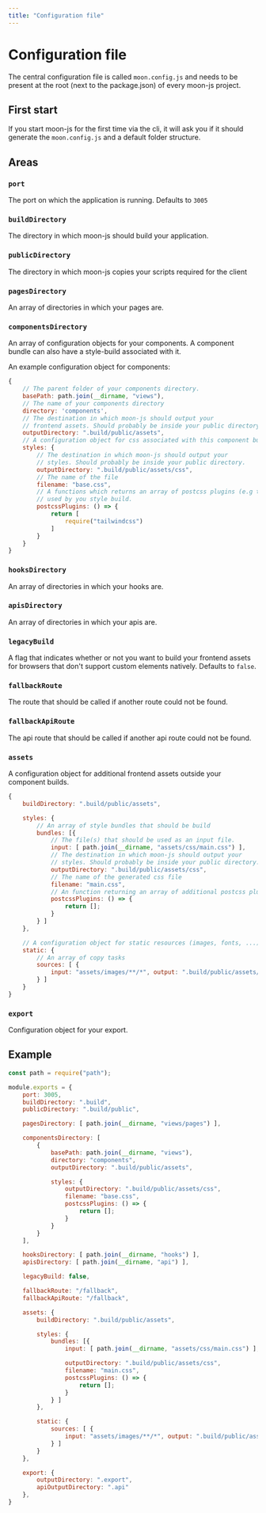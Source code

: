 ```yaml
---
title: "Configuration file"
---
```

# Configuration file

The central configuration file is called `moon.config.js` and needs to be
present at the root (next to the package.json) of every moon-js project.

## First start

If you start moon-js for the first time via the cli, it will ask you
if it should generate the `moon.config.js` and a default folder structure.

## Areas

### `port`
The port on which the application is running. Defaults to `3005`

### `buildDirectory`
The directory in which moon-js should build your application.

### `publicDirectory`
The directory in which moon-js copies your scripts required for the client

### `pagesDirectory`
An array of directories in which your pages are.

### `componentsDirectory`
An array of configuration objects for your components. A component bundle can also
have a style-build associated with it.

An example configuration object for components:
```js
{
    // The parent folder of your components directory.
    basePath: path.join(__dirname, "views"),
    // The name of your components directory
    directory: 'components',
    // The destination in which moon-js should output your
    // frontend assets. Should probably be inside your public directory.
    outputDirectory: ".build/public/assets",
    // A configuration object for css associated with this component bundle
    styles: {
        // The destination in which moon-js should output your
        // styles. Should probably be inside your public directory.
        outputDirectory: ".build/public/assets/css",
        // The name of the file
        filename: "base.css",
        // A functions which returns an array of postcss plugins (e.g tailwind)
        // used by you style build. 
        postcssPlugins: () => {
            return [
                require("tailwindcss")
            ]
        }
    }
}
```
### `hooksDirectory`
An array of directories in which your hooks are.

### `apisDirectory`
An array of directories in which your apis are.

### `legacyBuild`
A flag that indicates whether or not you want to build your
frontend assets for browsers that don't support custom elements natively.
Defaults to `false`.

### `fallbackRoute`
The route that should be called if another route could not be found.

### `fallbackApiRoute`
The api route that should be called if another api route could not be
found.

### `assets`
A configuration object for additional frontend assets outside your
component builds.

```js
{
    buildDirectory: ".build/public/assets",

    styles: {
        // An array of style bundles that should be build
        bundles: [{
            // The file(s) that should be used as an input file.
            input: [ path.join(__dirname, "assets/css/main.css") ],
            // The destination in which moon-js should output your
            // styles. Should probably be inside your public directory.
            outputDirectory: ".build/public/assets/css",
            // The name of the generated css file
            filename: "main.css",
            // An function returning an array of additional postcss plugins
            postcssPlugins: () => {
                return [];
            }
        } ]
    },

    // A configuration object for static resources (images, fonts, ...)
    static: {
        // An array of copy tasks
        sources: [ {
            input: "assets/images/**/*", output: ".build/public/assets/images"
        } ]
    }
}
```

### `export`
Configuration object for your export.

## Example

```js
const path = require("path");

module.exports = {
    port: 3005,
    buildDirectory: ".build",
    publicDirectory: ".build/public",

    pagesDirectory: [ path.join(__dirname, "views/pages") ],

    componentsDirectory: [
        {
            basePath: path.join(__dirname, "views"),
            directory: "components",
            outputDirectory: ".build/public/assets",

            styles: {
                outputDirectory: ".build/public/assets/css",
                filename: "base.css",
                postcssPlugins: () => {
                    return [];
                }
            }
        }
    ],

    hooksDirectory: [ path.join(__dirname, "hooks") ],
    apisDirectory: [ path.join(__dirname, "api") ],

    legacyBuild: false,

    fallbackRoute: "/fallback",
    fallbackApiRoute: "/fallback",

    assets: {
        buildDirectory: ".build/public/assets",

        styles: {
            bundles: [{
                input: [ path.join(__dirname, "assets/css/main.css") ],

                outputDirectory: ".build/public/assets/css",
                filename: "main.css",
                postcssPlugins: () => {
                    return [];
                }
            } ]
        },

        static: {
            sources: [ {
                input: "assets/images/**/*", output: ".build/public/assets/images^"
            } ]
        }
    },

    export: {
        outputDirectory: ".export",
        apiOutputDirectory: ".api"
    },
}
```
